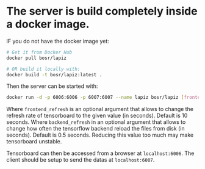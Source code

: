 # The server is build completely inside a docker image.

IF you do not have the docker image yet:
```bash
# Get it from Docker Hub
docker pull bosr/lapiz

# OR build it locally with:
docker build -t bosr/lapiz:latest .
```

Then the server can be started with:
```bash
docker run -d -p 6006:6006 -p 6007:6007 --name lapiz bosr/lapiz [frontend_refresh] [backend_refresh]
```
Where `frontend_refresh` is an optional argument that allows to change the refresh rate of tensorboard to the given value (in seconds). Default is 10 seconds.
Where `backend_refresh` in an optional argument that allows to change how often the tensorflow backend reload the files from disk (in seconds). Default is 0.5 seconds. Reducing this value too much may make tensorboard unstable.


Tensorboard can then be accessed from a browser at `localhost:6006`.
The client should be setup to send the datas at `localhost:6007`.
